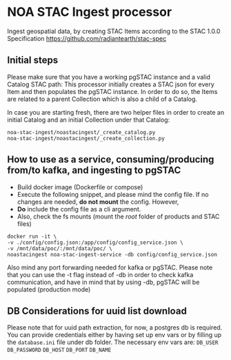 # NOA STAC Ingest processor

Ingest geospatial data, by creating STAC Items according to the STAC 1.0.0 Specification
https://github.com/radiantearth/stac-spec


## Initial steps

Please make sure that you have a working pgSTAC instance and a valid Catalog STAC path:
This processor initially creates a STAC json for every Item and then populates the
pgSTAC instance. In order to do so, the Items are related to a parent Collection
which is also a child of a Catalog.

In case you are starting fresh, there are two helper files in order to create an initial
Catalog and an initial Collection under that Catalog:

```
noa-stac-ingest/noastacingest/_create_catalog.py
noa-stac-ingest/noastacingest/_create_collection.py
```

## How to use as a service, consuming/producing from/to kafka, and ingesting to pgSTAC

- Build docker image (Dockerfile or compose)  
- Execute the following snippet, and please mind the config file. If no changes are needed, **do not mount** the config. However,
- **Do** include the config file as a cli argument.
- Also, check the fs mounts (mount the _root_ folder of products and STAC files)

```
docker run -it \
-v ./config/config.json:/app/config/config_service.json \
-v /mnt/data/poc/:/mnt/data/poc/ \
noastacingest noa-stac-ingest-service -db config/config_service.json
```

Also mind any port forwarding needed for kafka or pgSTAC.
Please note that you can use the -t flag instead of -db in order to check kafka communication,
and have in mind that by using -db, pgSTAC will be populated (production mode)

## DB Considerations for uuid list download

Please note that for uuid path extraction, for now, a postgres db is required.
You can provide credentials either by having set up env vars or by filling up the `database.ini` file under db folder.
The necessary env vars are:
`DB_USER`
`DB_PASSWORD`
`DB_HOST`
`DB_PORT`
`DB_NAME`
